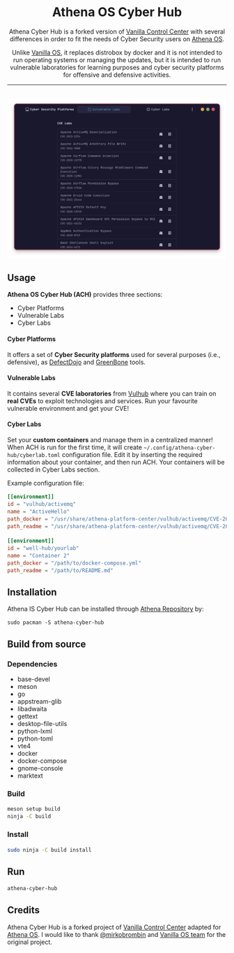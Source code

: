 <div align="center">
    <!--<img src="data/icons/hicolor/scalable/apps/org.athenaos.CyberHub.svg" height="64">-->
    <h1>Athena OS Cyber Hub</h1>
    <p>Athena Cyber Hub is a forked version of <a href="https://github.com/Vanilla-OS/vanilla-control-center">Vanilla Control Center</a> with several differences in order to fit the needs of Cyber Security users on <a href="https://github.com/Athena-OS">Athena OS</a>.</p>
    <p>Unlike <a href="https://github.com/Vanilla-OS">Vanilla OS</a>, it replaces distrobox by docker and it is not intended to run operating systems or managing the updates, but it is intended to run vulnerable laboratories for learning purposes and cyber security platforms for offensive and defensive activities.</p>
    <hr />
</a>
    <br />
    <img src="data/screenshot.png">
</div>

## Usage
**Athena OS Cyber Hub (ACH)** provides three sections:
* Cyber Platforms
* Vulnerable Labs
* Cyber Labs

#### Cyber Platforms
It offers a set of **Cyber Security platforms** used for several purposes (i.e., defensive), as [DefectDojo](https://github.com/DefectDojo/django-DefectDojo) and [GreenBone](https://github.com/greenbone/) tools.

#### Vulnerable Labs
It contains several **CVE laboratories** from [Vulhub](https://github.com/vulhub/vulhub) where you can train on **real CVEs** to exploit technologies and services. Run your favourite vulnerable environment and get your CVE!

#### Cyber Labs
Set your **custom containers** and manage them in a centralized manner! When ACH is run for the first time, it will create `~/.config/athena-cyber-hub/cyberlab.toml` configuration file. Edit it by inserting the required information about your container, and then run ACH. Your containers will be collected in Cyber Labs section.

Example configuration file:
```toml
[[environment]]
id = "vulhub/activemq"
name = "ActiveHello"
path_docker = "/usr/share/athena-platform-center/vulhub/activemq/CVE-2015-5254/docker-compose.yml"
path_readme = "/usr/share/athena-platform-center/vulhub/activemq/CVE-2015-5254/README.md"

[[environment]]
id = "well-hub/yourlab"
name = "Container 2"
path_docker = "/path/to/docker-compose.yml"
path_readme = "/path/to/README.md"
```

## Installation
Athena IS Cyber Hub can be installed through [Athena Repository](https://athena-os.github.io/athena-repository/) by:
```
sudo pacman -S athena-cyber-hub
```

## Build from source
### Dependencies
- base-devel
- meson
- go
- appstream-glib
- libadwaita
- gettext
- desktop-file-utils
- python-lxml
- python-toml
- vte4
- docker
- docker-compose
- gnome-console
- marktext

### Build
```bash
meson setup build
ninja -C build
```

### Install
```bash
sudo ninja -C build install
```

## Run
```bash
athena-cyber-hub
```

## Credits
Athena Cyber Hub is a forked project of [Vanilla Control Center](https://github.com/Vanilla-OS/vanilla-control-center) adapted for [Athena OS](https://github.com/Athena-OS). I would like to thank [@mirkobrombin](https://github.com/mirkobrombin) and [Vanilla OS team](https://github.com/orgs/Vanilla-OS/people) for the original project.
